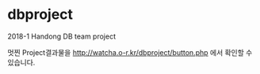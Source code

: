 # dbproject

2018-1 Handong DB team project

멋찐 Project결과물을 http://watcha.o-r.kr/dbproject/button.php 에서 확인할 수 있습니다.




